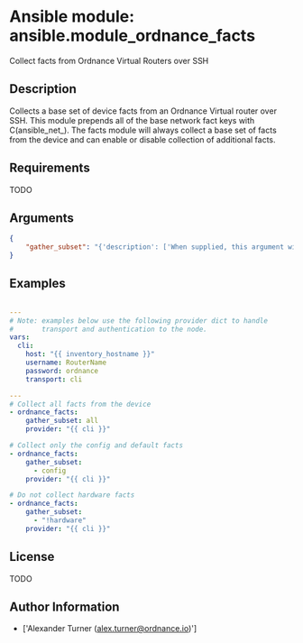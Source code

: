 # Ansible module: ansible.module_ordnance_facts


Collect facts from Ordnance Virtual Routers over SSH

## Description

Collects a base set of device facts from an Ordnance Virtual router over SSH. This module prepends all of the base network fact keys with C(ansible_net_<fact>).  The facts module will always collect a base set of facts from the device and can enable or disable collection of additional facts.

## Requirements

TODO

## Arguments

``` json
{
    "gather_subset": "{'description': ['When supplied, this argument will restrict the facts collected to a given subset.  Possible values for this argument include all, hardware, config, and interfaces.  Can specify a list of values to include a larger subset.  Values can also be used with an initial C(M(!)) to specify that a specific subset should not be collected.'], 'required': False, 'default': '!config'}",
}
```

## Examples


``` yaml

---
# Note: examples below use the following provider dict to handle
#       transport and authentication to the node.
vars:
  cli:
    host: "{{ inventory_hostname }}"
    username: RouterName
    password: ordnance
    transport: cli

---
# Collect all facts from the device
- ordnance_facts:
    gather_subset: all
    provider: "{{ cli }}"

# Collect only the config and default facts
- ordnance_facts:
    gather_subset:
      - config
    provider: "{{ cli }}"

# Do not collect hardware facts
- ordnance_facts:
    gather_subset:
      - "!hardware"
    provider: "{{ cli }}"

```

## License

TODO

## Author Information
  - ['Alexander Turner (alex.turner@ordnance.io)']
